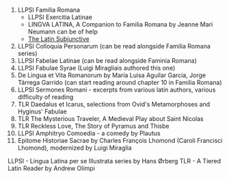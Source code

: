 1. LLPSI Familia Romana
   * LLPSI Exercitia Latinae
   * LINGVA LATINA, A Companion to Familia Romana by Jeanne Mari Neumann can be of help
   * [The Latin Subjunctive](https://yewtu.be/playlist?list=PL42936A02D64071E3)
2. LLPSI Colloquia Personarum (can be read alongside Familia Romana series)
3. LLPSI Fabelae Latinae (can be read alongside Faminia Romana)
4. LLPSI Fabulae Syrae (Luigi Miragliais authored this one)  
5. De Lingua et Vita Romanorum by María Luisa Aguilar García, Jorge Tárrega Garrido (can start reading around chapter 10 in Familia Romana)
6. LLPSI Sermones Romani - excerpts from various latin authors, various difficulty of reading
7. TLR Daedalus et Icarus, selections from Ovid's Metamorphoses and Hyginus' Fabulae
8. TLR The Mysterious Traveler, A Medieval Play about Saint Nicolas 
9. TLR Reckless Love, The Story of Pyramus and Thisbe
10. LLPSI Amphitryo Comoedia - a comedy by Plautus
11. Epitome Historiae Sacrae by Charles François Lhomond (Caroli Francisci Lhomond), modernized by Luigi Miraglia

LLPSI - Lingua Latina per se Illustrata series by Hans Ørberg
TLR - A Tiered Latin Reader by Andrew Olimpi

